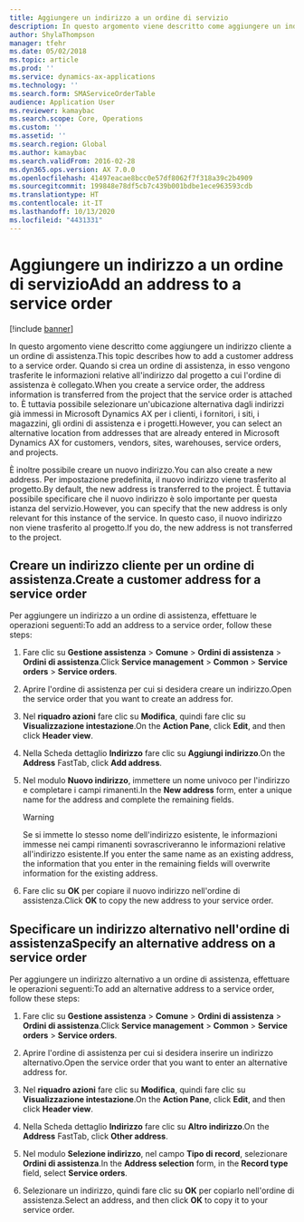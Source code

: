 ```yaml
---
title: Aggiungere un indirizzo a un ordine di servizio
description: In questo argomento viene descritto come aggiungere un indirizzo cliente a un ordine di assistenza.
author: ShylaThompson
manager: tfehr
ms.date: 05/02/2018
ms.topic: article
ms.prod: ''
ms.service: dynamics-ax-applications
ms.technology: ''
ms.search.form: SMAServiceOrderTable
audience: Application User
ms.reviewer: kamaybac
ms.search.scope: Core, Operations
ms.custom: ''
ms.assetid: ''
ms.search.region: Global
ms.author: kamaybac
ms.search.validFrom: 2016-02-28
ms.dyn365.ops.version: AX 7.0.0
ms.openlocfilehash: 41497eacae8bcc0e57df8062f7f318a39c2b4909
ms.sourcegitcommit: 199848e78df5cb7c439b001bdbe1ece963593cdb
ms.translationtype: HT
ms.contentlocale: it-IT
ms.lasthandoff: 10/13/2020
ms.locfileid: "4431331"
---
```

# <a name="add-an-address-to-a-service-order"></a><span data-ttu-id="12fc6-103">Aggiungere un indirizzo a un ordine di servizio</span><span class="sxs-lookup"><span data-stu-id="12fc6-103">Add an address to a service order</span></span>    

[!include [banner](../includes/banner.md)]


<span data-ttu-id="12fc6-104">In questo argomento viene descritto come aggiungere un indirizzo cliente a un ordine di assistenza.</span><span class="sxs-lookup"><span data-stu-id="12fc6-104">This topic describes how to add a customer address to a service order.</span></span> <span data-ttu-id="12fc6-105">Quando si crea un ordine di assistenza, in esso vengono trasferite le informazioni relative all'indirizzo dal progetto a cui l'ordine di assistenza è collegato.</span><span class="sxs-lookup"><span data-stu-id="12fc6-105">When you create a service order, the address information is transferred from the project that the service order is attached to.</span></span> <span data-ttu-id="12fc6-106">È tuttavia possibile selezionare un'ubicazione alternativa dagli indirizzi già immessi in Microsoft Dynamics AX per i clienti, i fornitori, i siti, i magazzini, gli ordini di assistenza e i progetti.</span><span class="sxs-lookup"><span data-stu-id="12fc6-106">However, you can select an alternative location from addresses that are already entered in Microsoft Dynamics AX for customers, vendors, sites, warehouses, service orders, and projects.</span></span>

<span data-ttu-id="12fc6-107">È inoltre possibile creare un nuovo indirizzo.</span><span class="sxs-lookup"><span data-stu-id="12fc6-107">You can also create a new address.</span></span> <span data-ttu-id="12fc6-108">Per impostazione predefinita, il nuovo indirizzo viene trasferito al progetto.</span><span class="sxs-lookup"><span data-stu-id="12fc6-108">By default, the new address is transferred to the project.</span></span> <span data-ttu-id="12fc6-109">È tuttavia possibile specificare che il nuovo indirizzo è solo importante per questa istanza del servizio.</span><span class="sxs-lookup"><span data-stu-id="12fc6-109">However, you can specify that the new address is only relevant for this instance of the service.</span></span> <span data-ttu-id="12fc6-110">In questo caso, il nuovo indirizzo non viene trasferito al progetto.</span><span class="sxs-lookup"><span data-stu-id="12fc6-110">If you do, the new address is not transferred to the project.</span></span>

## <a name="create-a-customer-address-for-a-service-order"></a><span data-ttu-id="12fc6-111">Creare un indirizzo cliente per un ordine di assistenza.</span><span class="sxs-lookup"><span data-stu-id="12fc6-111">Create a customer address for a service order</span></span>

<span data-ttu-id="12fc6-112">Per aggiungere un indirizzo a un ordine di assistenza, effettuare le operazioni seguenti:</span><span class="sxs-lookup"><span data-stu-id="12fc6-112">To add an address to a service order, follow these steps:</span></span>

1.  <span data-ttu-id="12fc6-113">Fare clic su **Gestione assistenza** \> **Comune** \> **Ordini di assistenza** \> **Ordini di assistenza**.</span><span class="sxs-lookup"><span data-stu-id="12fc6-113">Click **Service management** \> **Common** \> **Service orders** \> **Service orders**.</span></span>

2.  <span data-ttu-id="12fc6-114">Aprire l'ordine di assistenza per cui si desidera creare un indirizzo.</span><span class="sxs-lookup"><span data-stu-id="12fc6-114">Open the service order that you want to create an address for.</span></span>

3.  <span data-ttu-id="12fc6-115">Nel **riquadro azioni** fare clic su **Modifica**, quindi fare clic su **Visualizzazione intestazione**.</span><span class="sxs-lookup"><span data-stu-id="12fc6-115">On the **Action Pane**, click **Edit**, and then click **Header view**.</span></span>

4.  <span data-ttu-id="12fc6-116">Nella Scheda dettaglio **Indirizzo** fare clic su **Aggiungi indirizzo**.</span><span class="sxs-lookup"><span data-stu-id="12fc6-116">On the **Address** FastTab, click **Add address**.</span></span>

5.  <span data-ttu-id="12fc6-117">Nel modulo **Nuovo indirizzo**, immettere un nome univoco per l'indirizzo e completare i campi rimanenti.</span><span class="sxs-lookup"><span data-stu-id="12fc6-117">In the **New address** form, enter a unique name for the address and complete the remaining fields.</span></span> 
    

    > [!WARNING]
    > <P><span data-ttu-id="12fc6-118">Se si immette lo stesso nome dell'indirizzo esistente, le informazioni immesse nei campi rimanenti sovrascriveranno le informazioni relative all'indirizzo esistente.</span><span class="sxs-lookup"><span data-stu-id="12fc6-118">If you enter the same name as an existing address, the information that you enter in the remaining fields will overwrite information for the existing address.</span></span></P>


6.  <span data-ttu-id="12fc6-119">Fare clic su **OK** per copiare il nuovo indirizzo nell'ordine di assistenza.</span><span class="sxs-lookup"><span data-stu-id="12fc6-119">Click **OK** to copy the new address to your service order.</span></span>

## <a name="specify-an-alternative-address-on-a-service-order"></a><span data-ttu-id="12fc6-120">Specificare un indirizzo alternativo nell'ordine di assistenza</span><span class="sxs-lookup"><span data-stu-id="12fc6-120">Specify an alternative address on a service order</span></span>

<span data-ttu-id="12fc6-121">Per aggiungere un indirizzo alternativo a un ordine di assistenza, effettuare le operazioni seguenti:</span><span class="sxs-lookup"><span data-stu-id="12fc6-121">To add an alternative address to a service order, follow these steps:</span></span>

1.  <span data-ttu-id="12fc6-122">Fare clic su **Gestione assistenza** \> **Comune** \> **Ordini di assistenza** \> **Ordini di assistenza**.</span><span class="sxs-lookup"><span data-stu-id="12fc6-122">Click **Service management** \> **Common** \> **Service orders** \> **Service orders**.</span></span>

2.  <span data-ttu-id="12fc6-123">Aprire l'ordine di assistenza per cui si desidera inserire un indirizzo alternativo.</span><span class="sxs-lookup"><span data-stu-id="12fc6-123">Open the service order that you want to enter an alternative address for.</span></span>

3.  <span data-ttu-id="12fc6-124">Nel **riquadro azioni** fare clic su **Modifica**, quindi fare clic su **Visualizzazione intestazione**.</span><span class="sxs-lookup"><span data-stu-id="12fc6-124">On the **Action Pane**, click **Edit**, and then click **Header view**.</span></span>

4.  <span data-ttu-id="12fc6-125">Nella Scheda dettaglio **Indirizzo** fare clic su **Altro indirizzo**.</span><span class="sxs-lookup"><span data-stu-id="12fc6-125">On the **Address** FastTab, click **Other address**.</span></span>

5.  <span data-ttu-id="12fc6-126">Nel modulo **Selezione indirizzo**, nel campo **Tipo di record**, selezionare **Ordini di assistenza**.</span><span class="sxs-lookup"><span data-stu-id="12fc6-126">In the **Address selection** form, in the **Record type** field, select **Service orders**.</span></span>

6.  <span data-ttu-id="12fc6-127">Selezionare un indirizzo, quindi fare clic su **OK** per copiarlo nell'ordine di assistenza.</span><span class="sxs-lookup"><span data-stu-id="12fc6-127">Select an address, and then click **OK** to copy it to your service order.</span></span>


  


